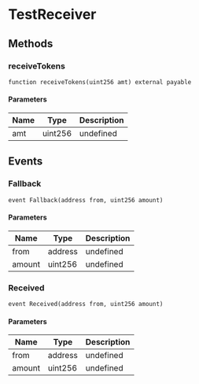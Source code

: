 # TestReceiver









## Methods

### receiveTokens

```solidity
function receiveTokens(uint256 amt) external payable
```





#### Parameters

| Name | Type | Description |
|---|---|---|
| amt | uint256 | undefined |



## Events

### Fallback

```solidity
event Fallback(address from, uint256 amount)
```





#### Parameters

| Name | Type | Description |
|---|---|---|
| from  | address | undefined |
| amount  | uint256 | undefined |

### Received

```solidity
event Received(address from, uint256 amount)
```





#### Parameters

| Name | Type | Description |
|---|---|---|
| from  | address | undefined |
| amount  | uint256 | undefined |



